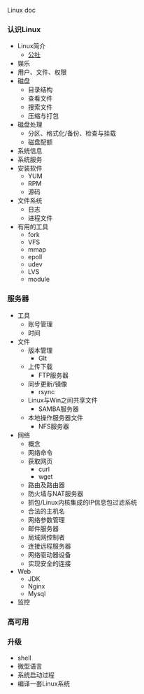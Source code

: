 Linux doc

### 认识Linux
- Linux简介
    - [公社](http://www.linuxidc.com/)
- 娱乐
- 用户、文件、权限
- 磁盘
    - 目录结构
    - 查看文件
    - 搜索文件
    - 压缩与打包
- 磁盘处理
    - 分区、格式化/备份、检查与挂载
    - 磁盘配额
- 系统信息
- 系统服务
- 安装软件
    - YUM
    - RPM
    - 源码
- 文件系统
    - 日志
    - 进程文件
- 有用的工具
    - fork
    - VFS
    - mmap
    - epoll
    - udev
    - LVS
    - module
### 服务器
- 工具
    - 账号管理
    - 时间
- 文件
    - 版本管理
        - GIt
    - 上传下载
        - FTP服务器
    - 同步更新/镜像
        - rsync
    - Linux与Win之间共享文件
        - SAMBA服务器
    - 本地操作服务器文件
        - NFS服务器
- 网络
    - 概念
    - 网络命令
    - 获取网页
        - curl
        - wget
    - 路由及路由器
    - 防火墙与NAT服务器
    - 抓包/Linux内核集成的IP信息包过滤系统
    - 合法的主机名
    - 网络参数管理
    - 邮件服务器
    - 局域网控制者
    - 连接远程服务器
    - 网络驱动器设备
    - 实现安全的连接
- Web
    - JDK
    - Nginx
    - Mysql
- 监控
### 高可用
### 升级
- shell
- 微型语言
- 系统启动过程
- 编译一套Linux系统